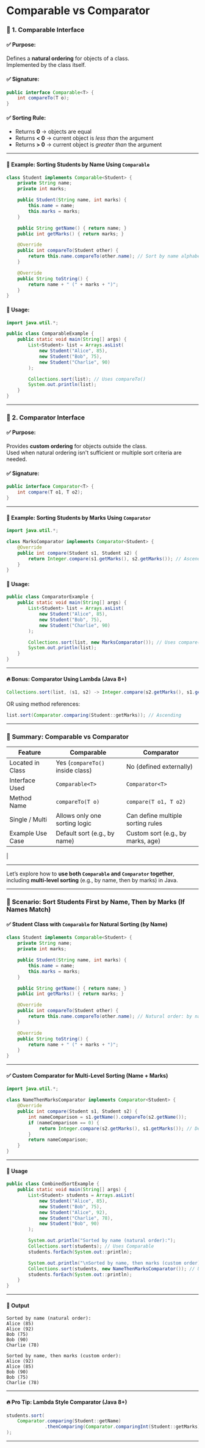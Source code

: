 # Comparable  vs Comparator 

### 🔷 1. Comparable Interface

#### ✅ Purpose:

Defines a **natural ordering** for objects of a class.  
Implemented by the class itself.

#### ✅ Signature:

```java
public interface Comparable<T> {
    int compareTo(T o);
}

```

#### ✅ Sorting Rule:

-   Returns **0** → objects are equal
-   Returns **< 0** → current object is _less than_ the argument
-   Returns **> 0** → current object is _greater than_ the argument

----------

#### 📌 Example: Sorting Students by Name Using `Comparable`

```java
class Student implements Comparable<Student> {
    private String name;
    private int marks;

    public Student(String name, int marks) {
        this.name = name;
        this.marks = marks;
    }

    public String getName() { return name; }
    public int getMarks() { return marks; }

    @Override
    public int compareTo(Student other) {
        return this.name.compareTo(other.name); // Sort by name alphabetically
    }

    @Override
    public String toString() {
        return name + " (" + marks + ")";
    }
}

```

#### 🔽 Usage:

```java
import java.util.*;

public class ComparableExample {
    public static void main(String[] args) {
        List<Student> list = Arrays.asList(
            new Student("Alice", 85),
            new Student("Bob", 75),
            new Student("Charlie", 90)
        );

        Collections.sort(list); // Uses compareTo()
        System.out.println(list);
    }
}

```

----------

### 🔷 2. Comparator Interface

#### ✅ Purpose:

Provides **custom ordering** for objects outside the class.  
Used when natural ordering isn't sufficient or multiple sort criteria are needed.

#### ✅ Signature:

```java
public interface Comparator<T> {
    int compare(T o1, T o2);
}

```

----------

#### 📌 Example: Sorting Students by Marks Using `Comparator`

```java
import java.util.*;

class MarksComparator implements Comparator<Student> {
    @Override
    public int compare(Student s1, Student s2) {
        return Integer.compare(s1.getMarks(), s2.getMarks()); // Ascending
    }
}

```

#### 🔽 Usage:

```java
public class ComparatorExample {
    public static void main(String[] args) {
        List<Student> list = Arrays.asList(
            new Student("Alice", 85),
            new Student("Bob", 75),
            new Student("Charlie", 90)
        );

        Collections.sort(list, new MarksComparator()); // Uses compare()
        System.out.println(list);
    }
}

```

----------

#### 🔥 Bonus: Comparator Using Lambda (Java 8+)

```java
Collections.sort(list, (s1, s2) -> Integer.compare(s2.getMarks(), s1.getMarks())); // Descending

```

OR using method references:

```java
list.sort(Comparator.comparing(Student::getMarks)); // Ascending

```

----------

### 📌 Summary: Comparable vs Comparator

| Feature|Comparable | Comparator|
|--|--|--|
| Located in Class | Yes (`compareTo()` inside class) |No (defined externally)|
|Interface Used|`Comparable<T>`|`Comparator<T>`|
|Method Name|`compareTo(T o)`|`compare(T o1, T o2)`|
|Single / Multi|Allows only one sorting logic|Can define multiple sorting rules|
|Example Use Case|Default sort (e.g., by name)|Custom sort (e.g., by marks, age)
|

----------

Let’s explore how to **use both `Comparable` and `Comparator` together**, including **multi-level sorting** (e.g., by name, then by marks) in Java.

----------

### 🔷 Scenario: Sort Students First by Name, Then by Marks (If Names Match)

#### ✅ Student Class with `Comparable` for Natural Sorting (by Name)

```java
class Student implements Comparable<Student> {
    private String name;
    private int marks;

    public Student(String name, int marks) {
        this.name = name;
        this.marks = marks;
    }

    public String getName() { return name; }
    public int getMarks() { return marks; }

    @Override
    public int compareTo(Student other) {
        return this.name.compareTo(other.name); // Natural order: by name
    }

    @Override
    public String toString() {
        return name + " (" + marks + ")";
    }
}

```

----------

#### ✅ Custom Comparator for Multi-Level Sorting (Name + Marks)

```java
import java.util.*;

class NameThenMarksComparator implements Comparator<Student> {
    @Override
    public int compare(Student s1, Student s2) {
        int nameComparison = s1.getName().compareTo(s2.getName());
        if (nameComparison == 0) {
            return Integer.compare(s2.getMarks(), s1.getMarks()); // Descending by marks
        }
        return nameComparison;
    }
}

```

----------

#### 🔽 Usage

```java
public class CombinedSortExample {
    public static void main(String[] args) {
        List<Student> students = Arrays.asList(
            new Student("Alice", 85),
            new Student("Bob", 75),
            new Student("Alice", 92),
            new Student("Charlie", 78),
            new Student("Bob", 90)
        );

        System.out.println("Sorted by name (natural order):");
        Collections.sort(students); // Uses Comparable
        students.forEach(System.out::println);

        System.out.println("\nSorted by name, then marks (custom order):");
        Collections.sort(students, new NameThenMarksComparator()); // Uses Comparator
        students.forEach(System.out::println);
    }
}

```

----------

#### 🧠 Output

```
Sorted by name (natural order):
Alice (85)
Alice (92)
Bob (75)
Bob (90)
Charlie (78)

Sorted by name, then marks (custom order):
Alice (92)
Alice (85)
Bob (90)
Bob (75)
Charlie (78)

```

----------

#### 🔥 Pro Tip: Lambda Style Comparator (Java 8+)

```java
students.sort(
    Comparator.comparing(Student::getName)
              .thenComparing(Comparator.comparingInt(Student::getMarks).reversed())
);

```

----------
